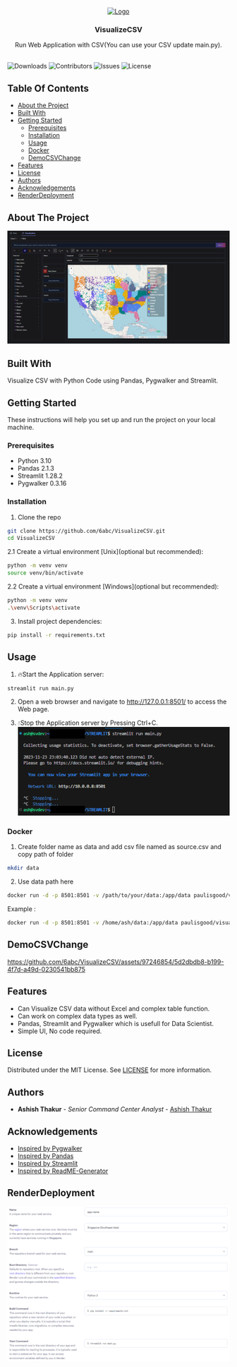 <br/>
<p align="center">
  <a href="https://github.com/6abc/ERROR_PROOF_DJANGO_GET_POST">
    <img src="https://avatars.githubusercontent.com/u/97246854?v=4" alt="Logo" width="80" height="80">
  </a>

  <h3 align="center">VisualizeCSV</h3>

  <p align="center">
    Run Web Application with CSV(You can use your CSV update main.py).
    <br/>
    <br/>
  </p>
</p>

![Downloads](https://img.shields.io/github/downloads/6abc/VisualizeCSV/total) ![Contributors](https://img.shields.io/github/contributors/6abc/VisualizeCSV?color=dark-green) ![Issues](https://img.shields.io/github/issues/6abc/VisualizeCSV) ![License](https://img.shields.io/github/license/6abc/VisualizeCSV) 

## Table Of Contents

* [About the Project](#about-the-project)
* [Built With](#built-with)
* [Getting Started](#getting-started)
  * [Prerequisites](#prerequisites)
  * [Installation](#installation)
  * [Usage](#usage)
  * [Docker](#Docker)
  * [DemoCSVChange](#DemoCSVChange)
* [Features](#Features)
* [License](#license)
* [Authors](#authors)
* [Acknowledgements](#acknowledgements)
* [RenderDeployment](#RenderDeployment)


## About The Project

![Screen Shot](https://raw.githubusercontent.com/6abc/VisualizeCSV/main/img/steamlitgeo.png)

## Built With

Visualize CSV with Python Code using Pandas, Pygwalker and Streamlit.

## Getting Started

These instructions will help you set up and run the project on your local machine.

### Prerequisites

* Python 3.10
* Pandas 2.1.3
* Streamlit 1.28.2
* Pygwalker 0.3.16

### Installation

1. Clone the repo

```sh
git clone https://github.com/6abc/VisualizeCSV.git
cd VisualizeCSV

```

2.1 Create a virtual environment [Unix](optional but recommended):

```sh
python -m venv venv
source venv/bin/activate

```

2.2 Create a virtual environment [Windows](optional but recommended):

```sh
python -m venv venv
.\venv\Scripts\activate

```

3. Install project dependencies:
```sh
pip install -r requirements.txt
```

## Usage

1. 🔥Start the Application server:
```sh
streamlit run main.py
```
2. Open a web browser and navigate to http://127.0.0.1:8501/ to access the Web page.

3. 💧Stop the Application server by Pressing Ctrl+C.
![Screen Shot](https://raw.githubusercontent.com/6abc/VisualizeCSV/main/img/stop.png)

### Docker

1. Create folder name as data and add csv file named as source.csv and copy path of folder

```sh
mkdir data
```

2. Use data path here
```sh
docker run -d -p 8501:8501 -v /path/to/your/data:/app/data paulisgood/visualizecsv:latest
```

Example :
```sh
docker run -d -p 8501:8501 -v /home/ash/data:/app/data paulisgood/visualizecsv:latest
```

## DemoCSVChange
https://github.com/6abc/VisualizeCSV/assets/97246854/5d2dbdb8-b199-4f7d-a49d-0230541bb875

## Features
* Can Visualize CSV data without Excel and complex table function.
* Can work on complex data types as well.
* Pandas, Streamlit and Pygwalker which is usefull for Data Scientist.
* Simple UI, No code required.

## License

Distributed under the MIT License. See [LICENSE](https://github.com/6abc/VisualizeCSV/blob/main/LICENSE) for more information.

## Authors

* **Ashish Thakur** - *Senior Command Center Analyst* - [Ashish Thakur](https://github.com/6abc)

## Acknowledgements
* [Inspired by Pygwalker](https://github.com/Kanaries/pygwalker/releases)
* [Inspired by Pandas](https://github.com/pandas-dev/pandas/releases)
* [Inspired by Streamlit](https://github.com/streamlit/streamlit/releases)
* [Inspired by ReadME-Generator](https://readme.shaankhan.dev/)

## RenderDeployment
![Screen Shot](https://raw.githubusercontent.com/6abc/VisualizeCSV/main/img/render_deploy.png)
